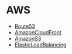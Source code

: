 # AWS

* [Route53](https://github.com/kso1204/TIL/blob/main/AWS/Route53.md)
* [AmazonCloudFront](https://github.com/kso1204/TIL/blob/main/AWS/AmazonCloudFront.md)
* [AmazonS3](https://github.com/kso1204/TIL/blob/main/AWS/AmazonS3.md)
* [ElasticLoadBalancing](https://github.com/kso1204/TIL/blob/main/AWS/ElasticLoadBalancing.md)